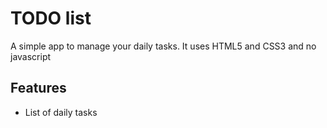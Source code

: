 # TODO list
A simple app to manage your daily tasks.
It uses HTML5 and CSS3 and no javascript

## Features
* List of daily tasks
